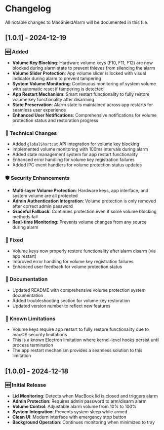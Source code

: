 # Changelog

All notable changes to MacShieldAlarm will be documented in this file.

## [1.0.1] - 2024-12-19

### 🆕 Added
- **Volume Key Blocking**: Hardware volume keys (F10, F11, F12) are now blocked during alarm state to prevent thieves from silencing the alarm
- **Volume Slider Protection**: App volume slider is locked with visual indicator during alarm to prevent tampering
- **System Volume Monitoring**: Continuous monitoring of system volume with automatic reset if tampering is detected
- **App Restart Mechanism**: Smart restart functionality to fully restore volume key functionality after disarming
- **State Preservation**: Alarm state is maintained across app restarts for seamless user experience
- **Enhanced User Notifications**: Comprehensive notifications for volume protection status and restoration progress

### 🔧 Technical Changes
- Added `globalShortcut` API integration for volume key blocking
- Implemented volume monitoring with 100ms intervals during alarm
- Added state management system for app restart functionality
- Enhanced error handling for volume key registration failures
- Added IPC event handlers for volume protection status updates

### 🛡️ Security Enhancements
- **Multi-layer Volume Protection**: Hardware keys, app interface, and system volume are all protected
- **Admin Authentication Integration**: Volume protection is only removed after correct admin password
- **Graceful Fallback**: Continues protection even if some volume blocking methods fail
- **Real-time Monitoring**: Prevents volume changes from any source during alarm

### 🐛 Fixed
- Volume keys now properly restore functionality after alarm disarm (via app restart)
- Improved error handling for volume key registration failures
- Enhanced user feedback for volume protection status

### 📝 Documentation
- Updated README with comprehensive volume protection system documentation
- Added troubleshooting section for volume key restoration
- Updated version number to reflect new features

### 🔄 Known Limitations
- Volume keys require app restart to fully restore functionality due to macOS security limitations
- This is a known Electron limitation where kernel-level hooks persist until process termination
- The app restart mechanism provides a seamless solution to this limitation

## [1.0.0] - 2024-12-18

### 🆕 Initial Release
- **Lid Monitoring**: Detects when MacBook lid is closed and triggers alarm
- **Admin Protection**: Requires admin password to arm/disarm alarm
- **Volume Control**: Adjustable alarm volume from 10% to 100%
- **System Integration**: Prevents system sleep while armed
- **Clean UI**: Modern interface with emergency stop button
- **Background Operation**: Continues monitoring when minimized to tray 